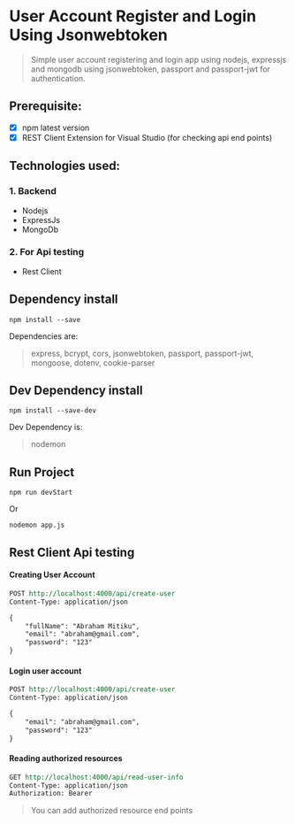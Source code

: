 # User Account Register and Login Using Jsonwebtoken
> Simple user account registering and login app using nodejs, expressjs and mongodb using jsonwebtoken, passport and passport-jwt for authentication.

## Prerequisite:
- [x] npm latest version
- [x] REST Client Extension for Visual Studio (for checking api end points)

## Technologies used:
### 1. Backend
- Nodejs
- ExpressJs
- MongoDb
### 2. For Api testing
- Rest Client

## Dependency install
```
npm install --save
```
Dependencies are:
> express, bcrypt, cors, jsonwebtoken, passport, passport-jwt, mongoose, dotenv, cookie-parser

## Dev Dependency install
```
npm install --save-dev
```
Dev Dependency is:
> nodemon

## Run Project
```
npm run devStart
```
Or
```
nodemon app.js
```

## Rest Client Api testing
#### Creating User Account
```rest
POST http://localhost:4000/api/create-user
Content-Type: application/json

{
    "fullName": "Abraham Mitiku",
    "email": "abraham@gmail.com",
    "password": "123"
}
```
#### Login user account
```rest
POST http://localhost:4000/api/create-user
Content-Type: application/json

{
    "email": "abraham@gmail.com",
    "password": "123"
}
```

#### Reading authorized resources
```rest
GET http://localhost:4000/api/read-user-info
Content-Type: application/json
Authorization: Bearer
```
> You can add authorized resource end points

